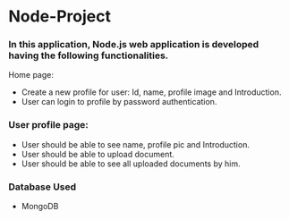 # Node-Project
### In this application, Node.js web application is developed having the following functionalities. 
Home page: 
- Create a new profile for user: Id, name, profile image and  Introduction.
- User can login to profile by password authentication.

### User profile page:
-  User should be able to see name, profile pic and Introduction.
-  User should be able to upload document.
-  User should be able to see all uploaded documents by him.

### Database Used
-  MongoDB
